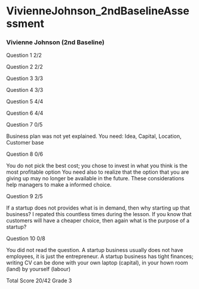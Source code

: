# VivienneJohnson_2ndBaselineAssessment
### Vivienne Johnson  (2nd Baseline)

Question 1 2/2

Question 2 2/2

Question 3 3/3

Question 4 3/3

Question 5 4/4

Question 6 4/4

Question 7 0/5
 
 Business plan was not yet explained.
 You need:
 Idea, Capital, Location, Customer base
 
 Question 8 0/6
 
 You do not pick the best cost; you chose to invest in what you think
 is the most profitable option
 You need also to realize that the option that you are giving up may no longer
 be available in the future. These considerations help managers to make a 
 informed choice.
 
 Question 9 2/5
 
 If a startup does not provides what is in demand,  then why starting up that business?
 I repated this countless times during the lesson.
 If you know that customers will have a cheaper choice, then again what is the purpose
 of a startup?
 
 Question 10 0/8
 
 You did not read the question.  A startup business usually does not have employees, it is just
 the entrepreneur. A startup business has tight finances; writing CV can be done with your own
 laptop (capital), in your hown room (land) by yourself (labour)
 
 Total Score 20/42 Grade 3



